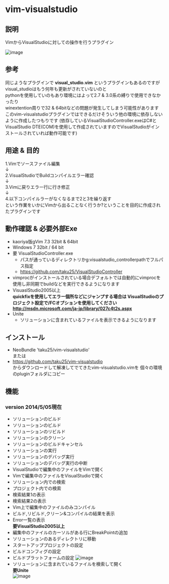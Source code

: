 # vim-visualstudio  

## 説明
VimからVisualStudioに対しての操作を行うプラグイン

![image](https://dl.dropboxusercontent.com/u/45602523/vim-visualstudio.gif)

## 参考
同じようなプラグインで
**visual_studio.vim**
というプラグインもあるのですがvisual_studioはもう何年も更新がされていないのと  
pythonを使用していのもあり環境にはよって2.7 & 3.0系の縛りで使用できなかったり  
winextention周りで32 & 64bitなどの問題が発生してしまう可能性があります  
このvim-visualstudioプラグインではできるだけそういう他の環境に依存しないように作成したつもりです
(依存しているVisualStudioController.exeはC#とVisualStudio DTE(COM)を使用して作成されていますのでVisualStudioがインストールされていれば動作可能です)

## 用途 & 目的
1.Vimでソースファイル編集  
↓  
2.VisualStudioでBuildコンパイルエラー確認  
↓  
3.Vimに戻りエラー行に行き修正  
↓  
4.以下コンパイルラーがなくなるまで2と3を繰り返す  
という作業をいかにVimから出ることなく行うか?ということを目的に作成されたプラグインです  

## 動作確認 & 必要外部Exe
* kaoriya版gVim  7.3 32bit & 64bit 
* Windows 7 32bit / 64 bit
* 要 VisualStudioController.exe  
  * パスが通っているディレクトリかg:visualstudio_controllerpathでフルパス指定  
  * https://github.com/taku25/VisualStudioController  
* vimprocがインストールされている場合デフォルトでは自動的にvimprocを使用し非同期でbuildなどを実行できるようになります
* VisuaslStudio2005以上  
  **quickfixを使用してエラー個所などにジャンプする場合は VisualStudioのプロジェクト設定で/FCオプションを使用してください**  
  **http://msdn.microsoft.com/ja-jp/library/027c4t2s.aspx**  
* Unite  
  * ソリューションに含まれているファイルを表示できるようになります  

## インストール
* NeoBundle 'taku25/vim-visualstudio'  
または  
* https://github.com/taku25/vim-visualstudio  
からダウンロードして解凍してでてきたvim-visualstudio.vimを
個々の環境のpluginフォルダにコピー

## 機能
### version 2014/5/05現在
 - ソリューションのビルド
 - ソリューションのビルド
 - ソリューションのリビルド
 - ソリューションのクリーン
 - ソリューションのビルドキャンセル
 - ソリューションの実行
 - ソリューションのデバッグ実行
 - ソリューションのデバッグ実行の中断
 - VisualStudioで編集中のファイルをVimで開く
 - Vimで編集中のファイルをVisualStudioで開く
 - ソリューション内での検索
 - プロジェクト内での検索
 - 検索結果1の表示
 - 検索結果2の表示
 - Vim上で編集中のファイルのみコンパイル
 - ビルド,リビルド,クリーン&コンパイルの結果を表示
 - Error一覧の表示  
  **要VisualStudio2005以上**
 - 編集中のファイルのカーソルがある行にBreakPointの追加
 - ソリューションのあるディレクトリに移動 
 - スタートアッププロジェクトの設定
 - ビルドコンフィグの設定
 - ビルドプラットフォームの設定
  ![image](https://dl.dropboxusercontent.com/u/45602523/vim-visualstudio_setconfig.gif)
 - ソリューションに含まれているファイルを検索して開く  
  **要Unite**  
  ![image](https://dl.dropboxusercontent.com/u/45602523/vim-visualstudio_unite.gif)


